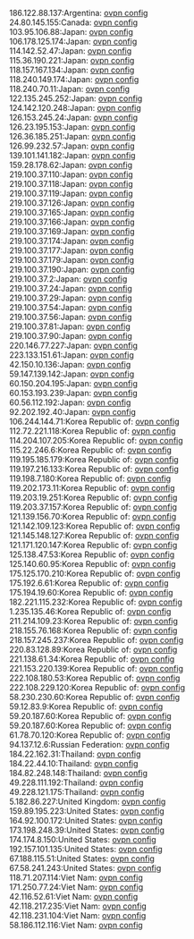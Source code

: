 186.122.88.137:Argentina: [ovpn config](vpn/186_122_88_137.ovpn)  
24.80.145.155:Canada: [ovpn config](vpn/24_80_145_155.ovpn)  
103.95.106.88:Japan: [ovpn config](vpn/103_95_106_88.ovpn)  
106.178.125.174:Japan: [ovpn config](vpn/106_178_125_174.ovpn)  
114.142.52.47:Japan: [ovpn config](vpn/114_142_52_47.ovpn)  
115.36.190.221:Japan: [ovpn config](vpn/115_36_190_221.ovpn)  
118.157.167.134:Japan: [ovpn config](vpn/118_157_167_134.ovpn)  
118.240.149.174:Japan: [ovpn config](vpn/118_240_149_174.ovpn)  
118.240.70.11:Japan: [ovpn config](vpn/118_240_70_11.ovpn)  
122.135.245.252:Japan: [ovpn config](vpn/122_135_245_252.ovpn)  
124.142.120.248:Japan: [ovpn config](vpn/124_142_120_248.ovpn)  
126.153.245.24:Japan: [ovpn config](vpn/126_153_245_24.ovpn)  
126.23.195.153:Japan: [ovpn config](vpn/126_23_195_153.ovpn)  
126.36.185.251:Japan: [ovpn config](vpn/126_36_185_251.ovpn)  
126.99.232.57:Japan: [ovpn config](vpn/126_99_232_57.ovpn)  
139.101.141.182:Japan: [ovpn config](vpn/139_101_141_182.ovpn)  
159.28.178.62:Japan: [ovpn config](vpn/159_28_178_62.ovpn)  
219.100.37.110:Japan: [ovpn config](vpn/219_100_37_110.ovpn)  
219.100.37.118:Japan: [ovpn config](vpn/219_100_37_118.ovpn)  
219.100.37.119:Japan: [ovpn config](vpn/219_100_37_119.ovpn)  
219.100.37.126:Japan: [ovpn config](vpn/219_100_37_126.ovpn)  
219.100.37.165:Japan: [ovpn config](vpn/219_100_37_165.ovpn)  
219.100.37.166:Japan: [ovpn config](vpn/219_100_37_166.ovpn)  
219.100.37.169:Japan: [ovpn config](vpn/219_100_37_169.ovpn)  
219.100.37.174:Japan: [ovpn config](vpn/219_100_37_174.ovpn)  
219.100.37.177:Japan: [ovpn config](vpn/219_100_37_177.ovpn)  
219.100.37.179:Japan: [ovpn config](vpn/219_100_37_179.ovpn)  
219.100.37.190:Japan: [ovpn config](vpn/219_100_37_190.ovpn)  
219.100.37.2:Japan: [ovpn config](vpn/219_100_37_2.ovpn)  
219.100.37.24:Japan: [ovpn config](vpn/219_100_37_24.ovpn)  
219.100.37.29:Japan: [ovpn config](vpn/219_100_37_29.ovpn)  
219.100.37.54:Japan: [ovpn config](vpn/219_100_37_54.ovpn)  
219.100.37.56:Japan: [ovpn config](vpn/219_100_37_56.ovpn)  
219.100.37.81:Japan: [ovpn config](vpn/219_100_37_81.ovpn)  
219.100.37.90:Japan: [ovpn config](vpn/219_100_37_90.ovpn)  
220.146.77.227:Japan: [ovpn config](vpn/220_146_77_227.ovpn)  
223.133.151.61:Japan: [ovpn config](vpn/223_133_151_61.ovpn)  
42.150.10.136:Japan: [ovpn config](vpn/42_150_10_136.ovpn)  
59.147.139.142:Japan: [ovpn config](vpn/59_147_139_142.ovpn)  
60.150.204.195:Japan: [ovpn config](vpn/60_150_204_195.ovpn)  
60.153.193.239:Japan: [ovpn config](vpn/60_153_193_239.ovpn)  
60.56.112.192:Japan: [ovpn config](vpn/60_56_112_192.ovpn)  
92.202.192.40:Japan: [ovpn config](vpn/92_202_192_40.ovpn)  
106.244.144.71:Korea Republic of: [ovpn config](vpn/106_244_144_71.ovpn)  
112.72.221.118:Korea Republic of: [ovpn config](vpn/112_72_221_118.ovpn)  
114.204.107.205:Korea Republic of: [ovpn config](vpn/114_204_107_205.ovpn)  
115.22.246.6:Korea Republic of: [ovpn config](vpn/115_22_246_6.ovpn)  
119.195.185.179:Korea Republic of: [ovpn config](vpn/119_195_185_179.ovpn)  
119.197.216.133:Korea Republic of: [ovpn config](vpn/119_197_216_133.ovpn)  
119.198.7.180:Korea Republic of: [ovpn config](vpn/119_198_7_180.ovpn)  
119.202.173.11:Korea Republic of: [ovpn config](vpn/119_202_173_11.ovpn)  
119.203.19.251:Korea Republic of: [ovpn config](vpn/119_203_19_251.ovpn)  
119.203.37.157:Korea Republic of: [ovpn config](vpn/119_203_37_157.ovpn)  
121.139.156.70:Korea Republic of: [ovpn config](vpn/121_139_156_70.ovpn)  
121.142.109.123:Korea Republic of: [ovpn config](vpn/121_142_109_123.ovpn)  
121.145.148.127:Korea Republic of: [ovpn config](vpn/121_145_148_127.ovpn)  
121.171.120.147:Korea Republic of: [ovpn config](vpn/121_171_120_147.ovpn)  
125.138.47.53:Korea Republic of: [ovpn config](vpn/125_138_47_53.ovpn)  
125.140.60.95:Korea Republic of: [ovpn config](vpn/125_140_60_95.ovpn)  
175.125.170.210:Korea Republic of: [ovpn config](vpn/175_125_170_210.ovpn)  
175.192.6.61:Korea Republic of: [ovpn config](vpn/175_192_6_61.ovpn)  
175.194.19.60:Korea Republic of: [ovpn config](vpn/175_194_19_60.ovpn)  
182.221.115.232:Korea Republic of: [ovpn config](vpn/182_221_115_232.ovpn)  
1.235.135.46:Korea Republic of: [ovpn config](vpn/1_235_135_46.ovpn)  
211.214.109.23:Korea Republic of: [ovpn config](vpn/211_214_109_23.ovpn)  
218.155.76.168:Korea Republic of: [ovpn config](vpn/218_155_76_168.ovpn)  
218.157.245.237:Korea Republic of: [ovpn config](vpn/218_157_245_237.ovpn)  
220.83.128.89:Korea Republic of: [ovpn config](vpn/220_83_128_89.ovpn)  
221.138.61.34:Korea Republic of: [ovpn config](vpn/221_138_61_34.ovpn)  
221.153.220.139:Korea Republic of: [ovpn config](vpn/221_153_220_139.ovpn)  
222.108.180.53:Korea Republic of: [ovpn config](vpn/222_108_180_53.ovpn)  
222.108.229.120:Korea Republic of: [ovpn config](vpn/222_108_229_120.ovpn)  
58.230.230.60:Korea Republic of: [ovpn config](vpn/58_230_230_60.ovpn)  
59.12.83.9:Korea Republic of: [ovpn config](vpn/59_12_83_9.ovpn)  
59.20.187.60:Korea Republic of: [ovpn config](vpn/59_20_187_60.ovpn)  
59.20.187.60:Korea Republic of: [ovpn config](vpn/59_20_187_60.ovpn)  
61.78.70.120:Korea Republic of: [ovpn config](vpn/61_78_70_120.ovpn)  
94.137.12.6:Russian Federation: [ovpn config](vpn/94_137_12_6.ovpn)  
184.22.162.31:Thailand: [ovpn config](vpn/184_22_162_31.ovpn)  
184.22.44.10:Thailand: [ovpn config](vpn/184_22_44_10.ovpn)  
184.82.248.148:Thailand: [ovpn config](vpn/184_82_248_148.ovpn)  
49.228.111.192:Thailand: [ovpn config](vpn/49_228_111_192.ovpn)  
49.228.121.175:Thailand: [ovpn config](vpn/49_228_121_175.ovpn)  
5.182.86.227:United Kingdom: [ovpn config](vpn/5_182_86_227.ovpn)  
159.89.195.223:United States: [ovpn config](vpn/159_89_195_223.ovpn)  
164.92.100.172:United States: [ovpn config](vpn/164_92_100_172.ovpn)  
173.198.248.39:United States: [ovpn config](vpn/173_198_248_39.ovpn)  
174.174.8.150:United States: [ovpn config](vpn/174_174_8_150.ovpn)  
192.157.101.135:United States: [ovpn config](vpn/192_157_101_135.ovpn)  
67.188.115.51:United States: [ovpn config](vpn/67_188_115_51.ovpn)  
67.58.241.243:United States: [ovpn config](vpn/67_58_241_243.ovpn)  
118.71.207.114:Viet Nam: [ovpn config](vpn/118_71_207_114.ovpn)  
171.250.77.24:Viet Nam: [ovpn config](vpn/171_250_77_24.ovpn)  
42.116.52.61:Viet Nam: [ovpn config](vpn/42_116_52_61.ovpn)  
42.118.217.235:Viet Nam: [ovpn config](vpn/42_118_217_235.ovpn)  
42.118.231.104:Viet Nam: [ovpn config](vpn/42_118_231_104.ovpn)  
58.186.112.116:Viet Nam: [ovpn config](vpn/58_186_112_116.ovpn)  
